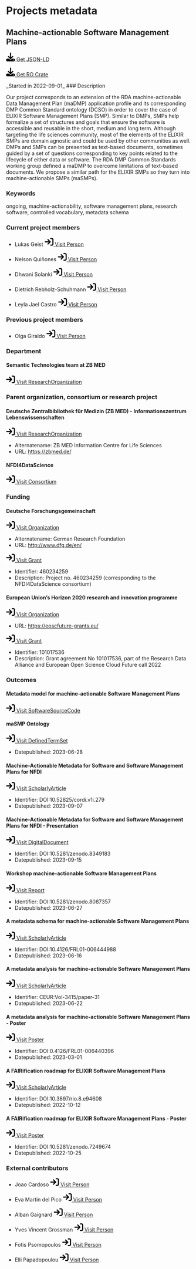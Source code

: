 # Projects metadata

## Machine-actionable Software Management Plans

<p><img src = "/images/get.svg" alt="Get JSON-LD"/><a href="../../metadata/projects/2022_maSMP.json" target="_blank"> Get JSON-LD</a></p>
<p><img src = "/images/get.svg" alt="Get RO-Crate"/><a href="../../metadata/projects/2022_maSMP_ro-crate-metadata.json" target="_blank" download=../../metadata/projects/2022_maSMP_ro-crate-metadata.json> Get RO Crate</a></p>
_Started in 2022-09-01_
### Description

Our project corresponds to an extension of the RDA machine-actionable Data Management Plan (maDMP) application profile and its corresponding DMP Common Standard ontology (DCSO) in order to cover the case of ELIXIR Software Management Plans (SMP). Similar to DMPs, SMPs help formalize a set of structures and goals that ensure the software is accessible and reusable in the short, medium and long term. Although targeting the life sciences community, most of the elements of the ELIXIR SMPs are domain agnostic and could be used by other communities as well. DMPs and SMPs can be presented as text-based documents, sometimes guided by a set of questions corresponding to key points related to the lifecycle of either data or software. The RDA DMP Common Standards working group defined a maDMP to overcome limitations of text-based documents. We propose a similar path for the ELIXIR SMPs so they turn into machine-actionable SMPs (maSMPs).
### Keywords

ongoing, machine-actionability, software management plans, research software, controlled vocabulary, metadata schema
### Current project members

- Lukas Geist		<a href="https://orcid.org/0000-0002-2910-7982" target="_blank"><img src = "/images/visit.svg" alt="Visit URL"/> Visit Person</a>

- Nelson Quiñones		<a href="https://orcid.org/0000-0002-5037-0443" target="_blank"><img src = "/images/visit.svg" alt="Visit URL"/> Visit Person</a>

- Dhwani Solanki		<a href="https://orcid.org/0009-0004-1529-0095" target="_blank"><img src = "/images/visit.svg" alt="Visit URL"/> Visit Person</a>

- Dietrich Rebholz-Schuhmann		<a href="https://orcid.org/0000-0002-1018-0370" target="_blank"><img src = "/images/visit.svg" alt="Visit URL"/> Visit Person</a>

- Leyla Jael Castro		<a href="https://orcid.org/0000-0003-3986-0510" target="_blank"><img src = "/images/visit.svg" alt="Visit URL"/> Visit Person</a>

### Previous project members

- Olga Giraldo		<a href="https://orcid.org/0000-0003-2978-8922" target="_blank"><img src = "/images/visit.svg" alt="Visit URL"/> Visit Person</a>

### Department

#### Semantic Technologies team at ZB MED

<a href="https://zbmed-semtec.github.io/" target="_blank"><img src = "/images/visit.svg" alt="Visit URL"/> Visit ResearchOrganization</a>

### Parent organization, consortium or research project

#### Deutsche Zentralbibliothek für Medizin (ZB MED) - Informationszentrum Lebenswissenschaften

<a href="https://ror.org/0259fwx54" target="_blank"><img src = "/images/visit.svg" alt="Visit URL"/> Visit ResearchOrganization</a>

- Alternatename: ZB MED Information Centre for Life Sciences
- URL: <a href="https://zbmed.de/" target="_blank">https://zbmed.de/</a>

#### NFDI4DataScience

<a href="https://www.nfdi4datascience.de/" target="_blank"><img src = "/images/visit.svg" alt="Visit URL"/> Visit Consortium</a>

### Funding

#### Deutsche Forschungsgemeinschaft

<a href="https://ror.org/018mejw64" target="_blank"><img src = "/images/visit.svg" alt="Visit URL"/> Visit Organization</a>

- Alternatename: German Research Foundation
- URL: <a href="http://www.dfg.de/en/" target="_blank">http://www.dfg.de/en/</a>

<a href="https://gepris.dfg.de/gepris/projekt/460234259" target="_blank"><img src = "/images/visit.svg" alt="Visit URL"/> Visit Grant</a>

- Identifier: 460234259
- Description: Project no. 460234259 (corresponding to the NFDI4DataScience consortium)
#### European Union’s Horizon 2020 research and innovation programme

<a href="https://eoscfuture-grants.eu/" target="_blank"><img src = "/images/visit.svg" alt="Visit URL"/> Visit Organization</a>

- URL: <a href="https://eoscfuture-grants.eu/" target="_blank">https://eoscfuture-grants.eu/</a>

<a href="https://gepris.dfg.de/gepris/projekt/101017536" target="_blank"><img src = "/images/visit.svg" alt="Visit URL"/> Visit Grant</a>

- Identifier: 101017536
- Description: Grant agreement No 101017536, part of the Research Data Alliance and European Open Science Cloud Future call 2022
### Outcomes

#### Metadata model for machine-actionable Software Management Plans

<a href="https://github.com/zbmed-semtec/maSMPs" target="_blank"><img src = "/images/visit.svg" alt="Visit URL"/> Visit SoftwareSourceCode</a>

#### maSMP Ontology

<a href="https://doi.org/10.5281/zenodo.8089518" target="_blank"><img src = "/images/visit.svg" alt="Visit URL"/> Visit DefinedTermSet</a>

- Datepublished: 2023-06-28
#### Machine-Actionable Metadata for Software and Software Management Plans for NFDI

<a href="https://doi.org/10.52825/cordi.v1i.279" target="_blank"><img src = "/images/visit.svg" alt="Visit URL"/> Visit ScholarlyArticle</a>

- Identifier: DOI:10.52825/cordi.v1i.279
- Datepublished: 2023-09-07
#### Machine-Actionable Metadata for Software and Software Management Plans for NFDI - Presentation

<a href="https://doi.org/10.5281/zenodo.8349183" target="_blank"><img src = "/images/visit.svg" alt="Visit URL"/> Visit DigitalDocument</a>

- Identifier: DOI:10.5281/zenodo.8349183
- Datepublished: 2023-09-15
#### Workshop machine-actionable Software Management Plans

<a href="https://doi.org/10.5281/zenodo.8087357" target="_blank"><img src = "/images/visit.svg" alt="Visit URL"/> Visit Report</a>

- Identifier: DOI:10.5281/zenodo.8087357
- Datepublished: 2023-06-27
#### A metadata schema for machine-actionable Software Management Plans

<a href="https://doi.org/10.4126/FRL01-006444988" target="_blank"><img src = "/images/visit.svg" alt="Visit URL"/> Visit ScholarlyArticle</a>

- Identifier: DOI:10.4126/FRL01-006444988
- Datepublished: 2023-06-16
#### A metadata analysis for machine-actionable Software Management Plans

<a href="https://ceur-ws.org/Vol-3415/paper-31.pdf" target="_blank"><img src = "/images/visit.svg" alt="Visit URL"/> Visit ScholarlyArticle</a>

- Identifier: CEUR:Vol-3415/paper-31
- Datepublished: 2023-06-22
#### A metadata analysis for machine-actionable Software Management Plans - Poster

<a href="https://doi.org/10.4126/FRL01-006440396" target="_blank"><img src = "/images/visit.svg" alt="Visit URL"/> Visit Poster</a>

- Identifier: DOI:0.4126/FRL01-006440396
- Datepublished: 2023-03-01
#### A FAIRification roadmap for ELIXIR Software Management Plans

<a href="https://doi.org/10.3897/rio.8.e94608" target="_blank"><img src = "/images/visit.svg" alt="Visit URL"/> Visit ScholarlyArticle</a>

- Identifier: DOI:10.3897/rio.8.e94608
- Datepublished: 2022-10-12
#### A FAIRification roadmap for ELIXIR Software Management Plans - Poster

<a href="https://doi.org/10.5281/zenodo.7249674" target="_blank"><img src = "/images/visit.svg" alt="Visit URL"/> Visit Poster</a>

- Identifier: DOI:10.5281/zenodo.7249674
- Datepublished: 2022-10-25
### External contributors

- Joao Cardoso		<a href="https://orcid.org/0000-0003-0057-8788" target="_blank"><img src = "/images/visit.svg" alt="Visit URL"/> Visit Person</a>

- Eva Martin del Pico		<a href="https://orcid.org/0000-0001-8324-2897" target="_blank"><img src = "/images/visit.svg" alt="Visit URL"/> Visit Person</a>

- Alban Gaignard		<a href="https://orcid.org/0000-0002-3597-8557" target="_blank"><img src = "/images/visit.svg" alt="Visit URL"/> Visit Person</a>

- Yves Vincent Grossman		<a href="https://orcid.org/0000-0002-2880-8947" target="_blank"><img src = "/images/visit.svg" alt="Visit URL"/> Visit Person</a>

- Fotis Psomopoulos		<a href="https://orcid.org/0000-0002-0222-4273" target="_blank"><img src = "/images/visit.svg" alt="Visit URL"/> Visit Person</a>

- Elli Papadopoulou		<a href="https://orcid.org/0000-0002-0893-8509" target="_blank"><img src = "/images/visit.svg" alt="Visit URL"/> Visit Person</a>



<script type="application/ld+json">
{
  "@context": "https://schema.org/",
  "@id": "https://zbmed-semtec.github.io/projects/2022_maSMP",
  "@type": "ResearchProject",
  "name": "Machine-actionable Software Management Plans",
  "foundingDate": "2022-09-01",
  "description": "Our project corresponds to an extension of the RDA machine-actionable Data Management Plan (maDMP) application profile and its corresponding DMP Common Standard ontology (DCSO) in order to cover the case of ELIXIR Software Management Plans (SMP). Similar to DMPs, SMPs help formalize a set of structures and goals that ensure the software is accessible and reusable in the short, medium and long term. Although targeting the life sciences community, most of the elements of the ELIXIR SMPs are domain agnostic and could be used by other communities as well. DMPs and SMPs can be presented as text-based documents, sometimes guided by a set of questions corresponding to key points related to the lifecycle of either data or software. The RDA DMP Common Standards working group defined a maDMP to overcome limitations of text-based documents. We propose a similar path for the ELIXIR SMPs so they turn into machine-actionable SMPs (maSMPs).",
  "keywords": "ongoing, machine-actionability, software management plans, research software, controlled vocabulary, metadata schema",
  "employee": [
    {
      "@type": "Person",
      "@id": "https://orcid.org/0000-0002-2910-7982",
      "givenName": "Lukas",
      "familyName": "Geist"
    },
    {
      "@type": "Person",
      "@id": "https://orcid.org/0000-0002-5037-0443",
      "givenName": "Nelson",
      "familyName": "Qui\u00f1ones"
    },
    {
      "@type": "Person",
      "@id": "https://orcid.org/0009-0004-1529-0095",
      "givenName": "Dhwani",
      "familyName": "Solanki"
    },
    {
      "@type": "Person",
      "@id": "https://orcid.org/0000-0002-1018-0370",
      "givenName": "Dietrich",
      "familyName": "Rebholz-Schuhmann"
    },
    {
      "@type": "Person",
      "@id": "https://orcid.org/0000-0003-3986-0510",
      "givenName": "Leyla Jael",
      "familyName": "Castro"
    }
  ],
  "alumni": [
    {
      "@type": "Person",
      "@id": "https://orcid.org/0000-0003-2978-8922",
      "givenName": "Olga",
      "familyName": "Giraldo"
    }
  ],
  "department": {
    "@type": "ResearchOrganization",
    "@id": "https://zbmed-semtec.github.io/",
    "name": "Semantic Technologies team at ZB MED"
  },
  "parentOrganization": [
    {
      "@type": "ResearchOrganization",
      "@id": "https://ror.org/0259fwx54",
      "name": "Deutsche Zentralbibliothek f\u00fcr Medizin (ZB MED) - Informationszentrum Lebenswissenschaften",
      "alternateName": "ZB MED Information Centre for Life Sciences",
      "url": "https://zbmed.de/"
    },
    {
      "@type": "Consortium",
      "@id": "https://www.nfdi4datascience.de/",
      "name": "NFDI4DataScience"
    }
  ],
  "funding": [
    {
      "@type": "Grant",
      "@id": "https://gepris.dfg.de/gepris/projekt/460234259",
      "funder": {
        "@type": "Organization",
        "@id": "https://ror.org/018mejw64",
        "name": "Deutsche Forschungsgemeinschaft",
        "alternateName": "German Research Foundation",
        "url": "http://www.dfg.de/en/"
      },
      "identifier": "460234259",
      "description": "Project no. 460234259 (corresponding to the NFDI4DataScience consortium)"
    },
    {
      "@type": "Grant",
      "@id": "https://gepris.dfg.de/gepris/projekt/101017536",
      "funder": {
        "@type": "Organization",
        "@id": "https://eoscfuture-grants.eu/",
        "name": "European Union\u2019s Horizon 2020 research and innovation programme",
        "url": "https://eoscfuture-grants.eu/"
      },
      "identifier": "101017536",
      "description": "Grant agreement No 101017536, part of the Research Data Alliance and European Open Science Cloud Future call 2022"
    }
  ],
  "knowsAbout": [
    {
      "@type": "SoftwareSourceCode",
      "@id": "https://github.com/zbmed-semtec/maSMPs",
      "name": "Metadata model for machine-actionable Software Management Plans"
    },
    {
      "@type": "DefinedTermSet",
      "@id": "https://doi.org/10.5281/zenodo.8089518",
      "name": "maSMP Ontology",
      "datePublished": "2023-06-28"
    },
    {
      "@type": "ScholarlyArticle",
      "@id": "https://doi.org/10.52825/cordi.v1i.279",
      "http://purl.org/dc/terms/conformsTo": "https://bioschemas.org/profiles/ScholarlyArticle/0.3-DRAFT",
      "identifier": "DOI:10.52825/cordi.v1i.279",
      "name": "Machine-Actionable Metadata for Software and Software Management Plans for NFDI",
      "datePublished": "2023-09-07"
    },
    {
      "@type": "DigitalDocument",
      "@id": "https://doi.org/10.5281/zenodo.8349183",
      "identifier": "DOI:10.5281/zenodo.8349183",
      "name": "Machine-Actionable Metadata for Software and Software Management Plans for NFDI - Presentation",
      "datePublished": "2023-09-15"
    },
    {
      "@type": "Report",
      "@id": "https://doi.org/10.5281/zenodo.8087357",
      "identifier": "DOI:10.5281/zenodo.8087357",
      "name": "Workshop machine-actionable Software Management Plans",
      "datePublished": "2023-06-27"
    },
    {
      "@type": "ScholarlyArticle",
      "@id": "https://doi.org/10.4126/FRL01-006444988",
      "http://purl.org/dc/terms/conformsTo": "https://bioschemas.org/profiles/ScholarlyArticle/0.3-DRAFT",
      "identifier": "DOI:10.4126/FRL01-006444988",
      "name": "A metadata schema for machine-actionable Software Management Plans",
      "datePublished": "2023-06-16"
    },
    {
      "@type": "ScholarlyArticle",
      "@id": "https://ceur-ws.org/Vol-3415/paper-31.pdf",
      "http://purl.org/dc/terms/conformsTo": "https://bioschemas.org/profiles/ScholarlyArticle/0.3-DRAFT",
      "identifier": "CEUR:Vol-3415/paper-31",
      "name": "A metadata analysis for machine-actionable Software Management Plans",
      "datePublished": "2023-06-22"
    },
    {
      "@type": "Poster",
      "@id": "https://doi.org/10.4126/FRL01-006440396",
      "identifier": "DOI:0.4126/FRL01-006440396",
      "name": "A metadata analysis for machine-actionable Software Management Plans - Poster",
      "datePublished": "2023-03-01"
    },
    {
      "@type": "ScholarlyArticle",
      "@id": "https://doi.org/10.3897/rio.8.e94608",
      "http://purl.org/dc/terms/conformsTo": "https://bioschemas.org/profiles/ScholarlyArticle/0.3-DRAFT",
      "identifier": "DOI:10.3897/rio.8.e94608",
      "name": "A FAIRification roadmap for ELIXIR Software Management Plans",
      "datePublished": "2022-10-12"
    },
    {
      "@type": "Poster",
      "@id": "https://doi.org/10.5281/zenodo.7249674",
      "identifier": "DOI:10.5281/zenodo.7249674",
      "name": "A FAIRification roadmap for ELIXIR Software Management Plans - Poster",
      "datePublished": "2022-10-25"
    }
  ],
  "member": [
    {
      "@type": "Person",
      "@id": "https://orcid.org/0000-0003-0057-8788",
      "givenName": "Joao",
      "familyName": "Cardoso"
    },
    {
      "@type": "Person",
      "@id": "https://orcid.org/0000-0001-8324-2897",
      "givenName": "Eva",
      "familyName": "Martin del Pico"
    },
    {
      "@type": "Person",
      "@id": "https://orcid.org/0000-0002-3597-8557",
      "givenName": "Alban",
      "familyName": "Gaignard"
    },
    {
      "@type": "Person",
      "@id": "https://orcid.org/0000-0002-2880-8947",
      "givenName": "Yves Vincent",
      "familyName": "Grossman"
    },
    {
      "@type": "Person",
      "@id": "https://orcid.org/0000-0002-0222-4273",
      "givenName": "Fotis",
      "familyName": "Psomopoulos"
    },
    {
      "@type": "Person",
      "@id": "https://orcid.org/0000-0002-0893-8509",
      "givenName": "Elli",
      "familyName": "Papadopoulou"
    }
  ]
}
</script>

